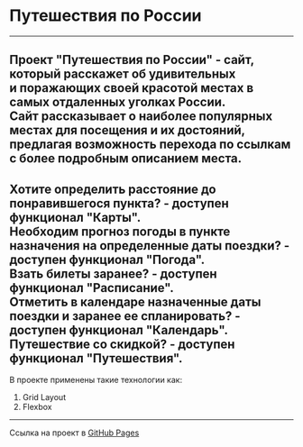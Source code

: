 # Путешествия по России
------
Проект "Путешествия по России" - сайт, который расскажет об удивительных  
и поражающих своей красотой местах в самых отдаленных уголках России.  
Сайт рассказывает о наиболее популярных местах для посещения и их достояний, предлагая   возможность перехода по ссылкам с более подробным описанием места.  
------
Хотите определить расстояние до понравившегося пункта? - доступен функционал "Карты".  
Необходим прогноз погоды в пункте назначения на определенные даты поездки? - доступен функционал "Погода".  
Взать билеты заранее? - доступен функционал "Расписание".  
Отметить в календаре назначенные даты поездки и заранее ее спланировать? - доступен функционал "Календарь".  
Путешествие со скидкой? - доступен функционал "Путешествия".  
------
В проекте применены такие технологии как:
1. Grid Layout
2. Flexbox
------
Ссылка на проект в [GitHub Pages](https://github.com/AvaveryU/russian-travel.git)